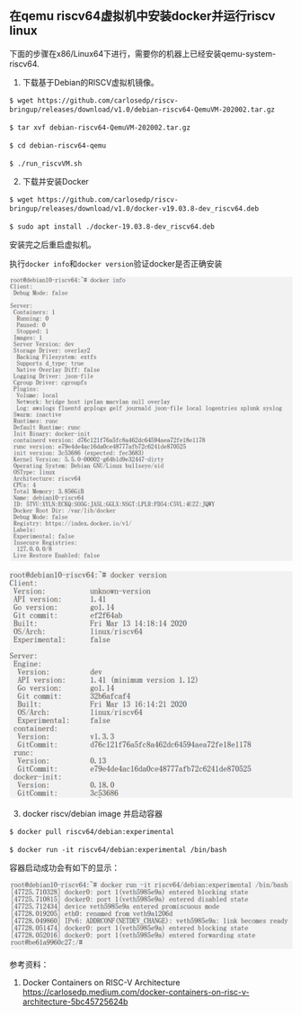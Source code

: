 ## 在qemu riscv64虚拟机中安装docker并运行riscv linux

下面的步骤在x86/Linux64下进行，需要你的机器上已经安装qemu-system-riscv64.

1. 下载基于Debian的RISCV虚拟机镜像。

```
$ wget https://github.com/carlosedp/riscv-bringup/releases/download/v1.0/debian-riscv64-QemuVM-202002.tar.gz

$ tar xvf debian-riscv64-QemuVM-202002.tar.gz

$ cd debian-riscv64-qemu

$ ./run_riscvVM.sh
```

2. 下载并安装Docker

```
$ wget https://github.com/carlosedp/riscv-bringup/releases/download/v1.0/docker-v19.03.8-dev_riscv64.deb

$ sudo apt install ./docker-19.03.8-dev_riscv64.deb
```
安装完之后重启虚拟机。

执行`docker info`和`docker version`验证docker是否正确安装

![image](pictures/27-1.png)

![image](pictures/27-2.png)

3. docker riscv/debian image 并启动容器

```
$ docker pull riscv64/debian:experimental

$ docker run -it riscv64/debian:experimental /bin/bash
```

容器启动成功会有如下的显示：

![image](pictures/27-3.png)

参考资料：

1. Docker Containers on RISC-V Architecture <https://carlosedp.medium.com/docker-containers-on-risc-v-architecture-5bc45725624b>
